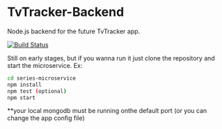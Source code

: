 # TvTracker-Backend
Node.js backend for the future TvTracker app.

[![Build Status](https://travis-ci.org/rafaelrpinto/TvTracker-Backend.svg?branch=master)](https://travis-ci.org/rafaelrpinto/TvTracker-Backend)

Still on early stages, but if you wanna run it just clone the repository and start the microservice. Ex:

```bash
cd series-microservice
npm install
npm test (optional)
npm start
```
**your local mongodb must be running onthe default port (or you can change the app config file)
